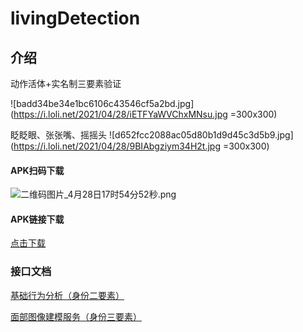 # livingDetection

## 介绍
动作活体+实名制三要素验证

![badd34be34e1bc6106c43546cf5a2bd.jpg](https://i.loli.net/2021/04/28/iETFYaWVChxMNsu.jpg =300x300)

眨眨眼、张张嘴、摇摇头
![d652fcc2088ac05d80b1d9d45c3d5b9.jpg](https://i.loli.net/2021/04/28/9BIAbgziym34H2t.jpg =300x300)

#### APK扫码下载
![二维码图片_4月28日17时54分52秒.png](https://i.loli.net/2021/04/28/FgWpe7h3VkHszmO.png)
#### APK链接下载
<a href="http://d.firim.top/mkcv" target="_blank">点击下载</a>

### 接口文档

<a href="https://www.yuque.com/docs/share/86483b43-9654-4d1b-b18a-3a9a19f2ee44" target="_blank">基础行为分析（身份二要素）</a>

<a href="https://www.yuque.com/docs/share/fd23f354-c070-4098-8d4f-5cbaa7912272" target="_blank">面部图像建模服务（身份三要素）</a>
